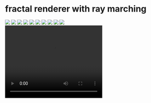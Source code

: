 # fractal renderer with ray marching

![](bin/screenshots/screenshot4.png)
![](bin/screenshots/screenshot5.png)
![](bin/screenshots/screenshot7.png)
![](bin/screenshots/screenshot6.png)
![](bin/screenshots/screenshot3.png)
![](bin/screenshots/screenshot9.png)
![](bin/screenshots/screenshot.png)
![](bin/screenshots/screenshot8.png)
![](bin/screenshots/screenshot1.png)
![](bin/screenshots/screenshot2.png)
<video width="320" height="240" controls>
  <source src="bin/screenshots/WhatsApp Video 2025-04-05 at 7.50.05 PM.mp4" type="video/mp4">
</video>
